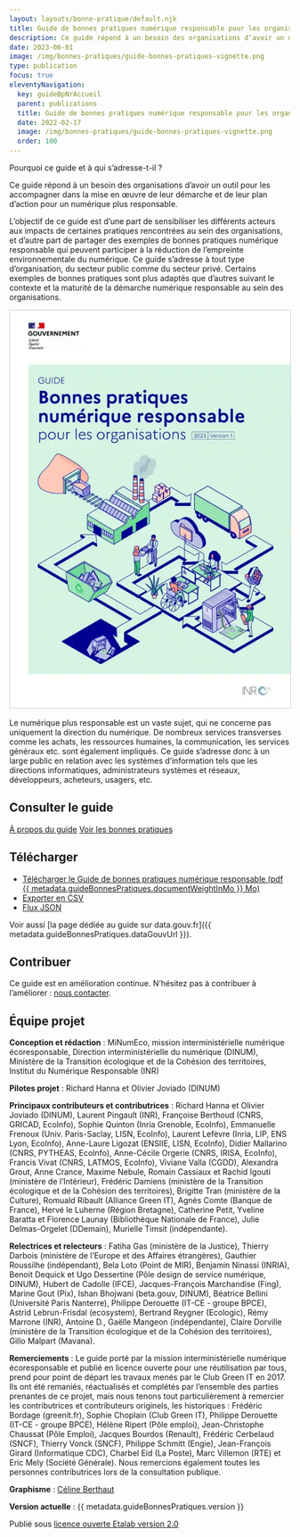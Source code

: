 ```yaml
---
layout: layouts/bonne-pratique/default.njk
title: Guide de bonnes pratiques numérique responsable pour les organisations
description: Ce guide répond à un besoin des organisations d’avoir un outil pour les accompagner dans la mise en œuvre de leur démarche et de leur plan d’action pour un numérique plus responsable.
date: 2023-06-01
image: /img/bonnes-pratiques/guide-bonnes-pratiques-vignette.png
type: publication
focus: true
eleventyNavigation:
  key: guideBpNrAccueil
  parent: publications
  title: Guide de bonnes pratiques numérique responsable pour les organisations
  date: 2022-02-17
  image: /img/bonnes-pratiques/guide-bonnes-pratiques-vignette.png
  order: 100
---
```


<div class="fr-grid-row fr-grid-row--gutters">
  <div class="fr-col-12 fr-col-md-7">

Pourquoi ce guide et à qui s’adresse-t-il ?

Ce guide répond à un besoin des organisations d’avoir un outil pour les accompagner dans la mise en œuvre de leur démarche et de leur plan d’action pour un numérique plus responsable.

L’objectif de ce guide est d’une part de sensibiliser les différents acteurs aux impacts de certaines pratiques rencontrées au sein des organisations, et d’autre part de partager des exemples de bonnes pratiques numérique responsable qui peuvent participer à la réduction de l’empreinte environnementale du numérique. Ce guide s’adresse à tout type d’organisation, du secteur public comme du secteur privé. Certains exemples de bonnes pratiques sont plus adaptés que d’autres suivant le contexte et la maturité de la démarche numérique responsable au sein des organisations.

  </div>
  <div class="fr-col-12 fr-col-md-5">
<a target="_self" href="{{ metadata.guideBonnesPratiques.documentUrl }}" title="Télécharger le Guide de bonnes pratiques numérique responsable (pdf {{ metadata.guideBonnesPratiques.documentWeightInMo }} Mo)"><img src="/img/bonnes-pratiques/guide-bonnes-pratiques-couverture.webp" class="fr-responsive-img" alt="" style="border: 1px solid #ccc"></a>
  </div>
</div>

Le numérique plus responsable est un vaste sujet, qui ne concerne pas uniquement la direction du numérique. De nombreux services transverses comme les achats, les ressources humaines, la communication, les services généraux etc. sont également impliqués. Ce guide s’adresse donc à un large public en relation avec les systèmes d’information tels que les directions informatiques, administrateurs systèmes et réseaux, développeurs, acheteurs, usagers, etc.

<div class="fr-callout fr-py-3w">
<h2 class="fr-callout__title">Consulter le guide</h2>
<p class="fr-callout__text">
<a class="fr-btn" href="/publications/bonnes-pratiques/introduction/">À propos du guide</a>
<a class="fr-btn" href="/publications/bonnes-pratiques/bonnes-pratiques/">Voir les bonnes pratiques</a>
</p>
</div>

## Télécharger

* <a class="fr-link fr-fi-download-line fr-link--icon-right" target="_blank" title="Télécharger le Guide de bonnes pratiques numérique responsable (pdf {{ metadata.guideBonnesPratiques.documentWeightInMo }} Mo) - Nouvelle fenêtre" href="{{ metadata.guideBonnesPratiques.documentUrl }}">Télécharger le Guide de bonnes pratiques numérique responsable (pdf {{ metadata.guideBonnesPratiques.documentWeightInMo }} Mo)</a>
* <a class="fr-link fr-fi-download-line fr-link--icon-right" href="/publications/bonnes-pratiques/guide-bonnes-pratiques-numerique-responsable-export-version-{{ metadata.guideBonnesPratiques.version }}.csv">Exporter en CSV</a>
* <a class="fr-link fr-fi-download-line fr-link--icon-right" href="/publications/bonnes-pratiques/guide-bonnes-pratiques-numerique-responsable-export-version-{{ metadata.guideBonnesPratiques.version }}.json">Flux JSON</a>

Voir aussi [la page dédiée au guide sur data.gouv.fr]({{ metadata.guideBonnesPratiques.dataGouvUrl }}).


## Contribuer

Ce guide est en amélioration continue. N’hésitez pas à contribuer à l’améliorer : [nous contacter](/contact).


## Équipe projet

**Conception et rédaction** : MiNumEco, mission interministérielle numérique écoresponsable, Direction interministérielle du numérique (DINUM), Ministère de la Transition écologique et de la Cohésion des territoires, Institut du Numérique Responsable (INR)

**Pilotes projet** : Richard Hanna et Olivier Joviado (DINUM)

**Principaux contributeurs et contributrices** : Richard Hanna et Olivier Joviado (DINUM), Laurent Pingault (INR), Françoise Berthoud (CNRS, GRICAD, EcoInfo), Sophie Quinton (Inria Grenoble, EcoInfo), Emmanuelle Frenoux (Univ. Paris-Saclay, LISN, EcoInfo), Laurent Lefèvre (Inria, LIP, ENS Lyon, EcoInfo), Anne-Laure Ligozat (ENSIIE, LISN, EcoInfo), Didier Mallarino (CNRS, PYTHEAS, EcoInfo), Anne-Cécile Orgerie (CNRS, IRISA, EcoInfo), Francis Vivat (CNRS, LATMOS, EcoInfo), Viviane Valla (CGDD), Alexandra Grout, Anne Crance, Maxime Nebule, Romain Cassiaux et Rachid Igouti (ministère de l’Intérieur), Frédéric Damiens (ministère de la Transition écologique et de la Cohésion des territoires), Brigitte Tran (ministère de la Culture), Romuald Ribault (Alliance Green IT), Agnès Comte (Banque de France), Hervé le Luherne (Région Bretagne), Catherine Petit, Yveline Baratta et Florence Launay (Bibliothèque Nationale de France), Julie Delmas-Orgelet (DDemain), Murielle Timsit (indépendante).

**Relectrices et relecteurs** : Fatiha Gas (ministère de la Justice), Thierry Darbois (ministère de l’Europe et des Affaires étrangères), Gauthier Roussilhe (indépendant), Bela Loto (Point de MIR), Benjamin Ninassi (INRIA), Benoit Dequick et Ugo Dessertine (Pôle design de service numérique, DINUM), Hubert de Cadolle (IFCE), Jacques-François Marchandise (Fing), Marine Gout (Pix), Ishan Bhojwani (beta.gouv, DINUM), Béatrice Bellini (Université Paris Nanterre), Philippe Derouette (IT-CE - groupe BPCE), Astrid Lebrun-Frisdal (ecosystem), Bertrand Reygner (Ecologic), Rémy Marrone (INR), Antoine D., Gaëlle Mangeon (indépendante), Claire Dorville (ministère de la Transition écologique et de la Cohésion des territoires), Gillo Malpart (Mavana).

**Remerciements** : Le guide porté par la mission interministérielle numérique écoresponsable et publié en licence ouverte pour une réutilisation par tous, prend pour point de départ les travaux menés par le Club Green IT en 2017. Ils ont été remaniés, réactualisés et complétés par l’ensemble des parties prenantes de ce projet, mais nous tenons tout particulièrement à remercier les contributrices et contributeurs originels, les historiques  : Frédéric Bordage (greenit.fr), Sophie Choplain (Club Green IT), Philippe Derouette (IT-CE - groupe BPCE), Hélène Ripert (Pôle emploi), Jean-Christophe Chaussat (Pôle Emploi), Jacques Bourdos (Renault), Frédéric Cerbelaud (SNCF), Thierry Vonck (SNCF), Philippe Schmitt (Engie), Jean-François Girard (Informatique CDC), Charbel Eid (La Poste), Marc Villemon (RTE) et Eric Mely (Société Générale). Nous remercions également toutes les personnes contributrices lors de la consultation publique.

**Graphisme** : [Céline Berthaut](https://celineberthaut.fr/)

**Version actuelle** : {{ metadata.guideBonnesPratiques.version }}

Publié sous [licence ouverte Etalab version 2.0](https://github.com/etalab/licence-ouverte/blob/master/LO.md)
